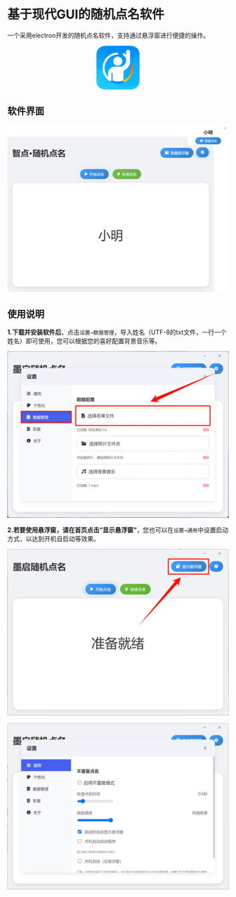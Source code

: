 # 基于现代GUI的随机点名软件

一个采用electron开发的随机点名软件，支持通过悬浮窗进行便捷的操作。

<div align="center"><img src="https://raw.githubusercontent.com/Yangst233/PIC/main/icon.png" width=100px /></div>

## 软件界面

<img src="https://raw.githubusercontent.com/Yangst233/PIC/main/screenshot.png" alt="screenshot" style="zoom:80%;" />

## 使用说明

**1.下载并安装软件后**，点击`设置→数据管理`，导入姓名（UTF-8的txt文件，一行一个姓名）即可使用，您可以根据您的喜好配置背景音乐等。

<img src="https://raw.githubusercontent.com/Yangst233/PIC/main/image-20250803110903501.png" alt="image-20250803110903501" style="zoom:80%;" />

**2.若要使用悬浮窗，请在首页点击“显示悬浮窗”**，您也可以在`设置→通用`中设置启动方式，以达到开机自启动等效果。

![image-20250803111724287](https://raw.githubusercontent.com/Yangst233/PIC/main/image-20250803111724287.png)

![image-20250803111852573](https://raw.githubusercontent.com/Yangst233/PIC/main/image-20250803111852573.png)

